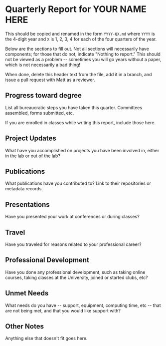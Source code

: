 # Quarterly Report for YOUR NAME HERE

This should be copied and renamed in the form `YYYY-QX.md` where `YYYY` is the 4-digit year and `X` is 1, 2, 3, 4 for each of the four quarters of the year.

Below are the sections to fill out.  Not all sections will necessarily have components; for those that do not, indicate "Nothing to report."  This should not be viewed as a problem -- sometimes you will go years without a paper, which is not necessarily a bad thing!

When done, delete this header text from the file, add it in a branch, and issue a pull request with Matt as a reviewer.

## Progress toward degree

List all bureaucratic steps you have taken this quarter.  Committees assembled, forms submitted, etc.

If you are enrolled in classes while writing this report, include those here.

## Project Updates

What have you accomplished on projects you have been involved in, either in the lab or out of the lab?

## Publications

What publications have you contributed to?  Link to their repositories or metadata records.

## Presentations

Have you presented your work at conferences or during classes?

## Travel

Have you traveled for reasons related to your professional career?

## Professional Development

Have you done any professional development, such as taking online courses, taking classes at the University, joined or started clubs, etc?

## Unmet Needs

What needs do you have -- support, equipment, computing time, etc -- that are not being met, and that you would like support with?

## Other Notes

Anything else that doesn't fit goes here.
